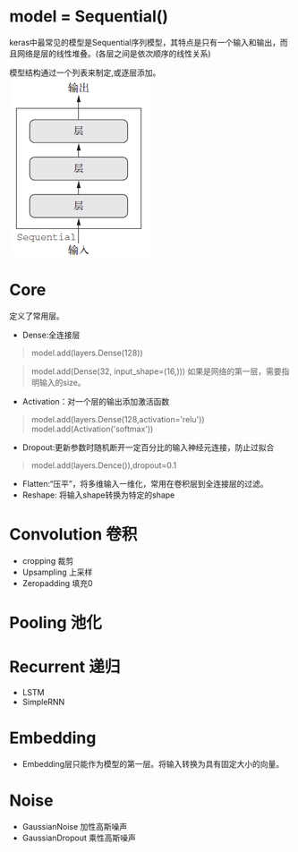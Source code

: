# model = Sequential()

keras中最常见的模型是Sequential序列模型，其特点是只有一个输入和输出，而且网络是层的线性堆叠。(各层之间是依次顺序的线性关系)

模型结构通过一个列表来制定,或逐层添加。
![Sequential](20181107211002447.png)
# Core
定义了常用层。
* Dense:全连接层
> model.add(layers.Dense(128))

> model.add(Dense(32, input_shape=(16,)))
如果是网络的第一层，需要指明输入的size。
* Activation：对一个层的输出添加激活函数
> model.add(layers.Dense(128,activation='relu'))
> model.add(Activation('softmax'))
* Dropout:更新参数时随机断开一定百分比的输入神经元连接，防止过拟合
> model.add(layers.Dence()),dropout=0.1
* Flatten:“压平”，将多维输入一维化，常用在卷积层到全连接层的过滤。
* Reshape: 将输入shape转换为特定的shape
# Convolution 卷积
* cropping 裁剪
* Upsampling 上采样
* Zeropadding 填充0
# Pooling 池化
# Recurrent 递归
* LSTM
* SimpleRNN
# Embedding
* Embedding层只能作为模型的第一层。将输入转换为具有固定大小的向量。
# Noise
* GaussianNoise 加性高斯噪声
* GaussianDropout 乘性高斯噪声